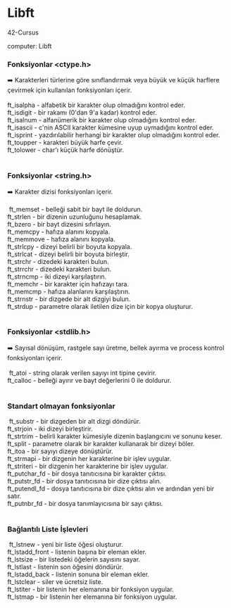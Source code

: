 # Libft
42-Cursus

computer: Libft

### Fonksiyonlar <ctype.h> <br /> 
➡️ Karakterleri türlerine göre sınıflandırmak veya büyük ve küçük harflere çevirmek için kullanılan fonksiyonları içerir. <br /> <br />
​
ft_isalpha - alfabetik bir karakter olup olmadığını kontrol eder. <br />
ft_isdigit - bir rakamı (0'dan 9'a kadar) kontrol eder. <br />
ft_isalnum - alfanümerik bir karakter olup olmadığını kontrol eder. <br />
ft_isascii - c'nin ASCII karakter kümesine uyup uymadığını kontrol eder. <br />
ft_isprint - yazdırılabilir herhangi bir karakter olup olmadığını kontrol eder. <br />
ft_toupper - karakteri büyük harfe çevir. <br />
ft_tolower - char'ı küçük harfe dönüştür. <br />
​
	<br />

### Fonksiyonlar <string.h> <br /> 
➡️ Karakter dizisi fonksiyonları içerir. <br /> <br />
​
ft_memset - belleği sabit bir bayt ile doldurun. <br />
ft_strlen - bir dizenin uzunluğunu hesaplamak. <br />
ft_bzero - bir bayt dizesini sıfırlayın. <br />
ft_memcpy - hafıza alanını kopyala. <br />
ft_memmove - hafıza alanını kopyala. <br />
ft_strlcpy - dizeyi belirli bir boyuta kopyala. <br />
ft_strlcat - dizeyi belirli bir boyuta birleştir. <br />
ft_strchr - dizedeki karakteri bulun. <br />
ft_strrchr - dizedeki karakteri bulun. <br />
ft_strncmp - iki dizeyi karşılaştırın. <br />
ft_memchr - bir karakter için hafızayı tara. <br />
ft_memcmp - hafıza alanlarını karşılaştırın. <br />
ft_strnstr - bir dizgede bir alt dizgiyi bulun. <br />
ft_strdup - parametre olarak iletilen dize için bir kopya oluşturur. <br />
​
	<br />

### Fonksiyonlar <stdlib.h> <br />
➡️ Sayısal dönüşüm, rastgele sayı üretme, bellek ayırma ve process kontrol fonksiyonları içerir. <br /> <br />
​
ft_atoi - string olarak verilen sayıyı int tipine çevirir. <br />
ft_calloc - belleği ayırır ve bayt değerlerini 0 ile doldurur. <br />
​
	<br />
### Standart olmayan fonksiyonlar <br />
​
ft_substr - bir dizgeden bir alt dizgi döndürür. <br />
ft_strjoin - iki dizeyi birleştirir. <br />
ft_strtrim - belirli karakter kümesiyle dizenin başlangıcını ve sonunu keser. <br />
ft_split - parametre olarak bir karakter kullanarak bir dizeyi böler. <br />
ft_itoa - bir sayıyı dizeye dönüştürür. <br />
ft_strmapi - bir dizgenin her karakterine bir işlev uygular. <br />
ft_striteri - bir dizgenin her karakterine bir işlev uygular. <br />
ft_putchar_fd - bir dosya tanıtıcısına bir karakter çıktısı. <br />
ft_putstr_fd - bir dosya tanıtıcısına bir dize çıktısı alın. <br />
ft_putendl_fd - dosya tanıtıcısına bir dize çıktısı alın ve ardından yeni bir satır. <br />
ft_putnbr_fd - bir dosya tanımlayıcısına bir sayı çıktısı. <br />
​
	<br />
### Bağlantılı Liste İşlevleri <br />
​
ft_lstnew - yeni bir liste öğesi oluşturur. <br />
ft_lstadd_front - listenin başına bir eleman ekler. <br />
ft_lstsize - bir listedeki öğelerin sayısını sayar. <br />
ft_lstlast - listenin son öğesini döndürür. <br />
ft_lstadd_back - listenin sonuna bir eleman ekler. <br />
ft_lstclear - siler ve ücretsiz liste. <br />
ft_lstiter - bir listenin her elemanına bir fonksiyon uygular. <br />
ft_lstmap - bir listenin her elemanına bir fonksiyon uygular. <br />
